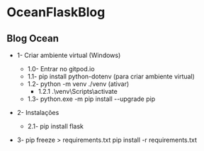 # OceanFlaskBlog
## Blog Ocean

* 1- Criar ambiente virtual (Windows)
    * 1.0- Entrar no gitpod.io
    * 1.1- pip install python-dotenv (para criar ambiente virtual)
    * 1.2- python -m venv ./venv (ativar)
        * 1.2.1 .\venv\Scripts\activate
    * 1.3- python.exe -m pip install --upgrade pip

* 2- Instalações
    * 2.1- pip install flask

* 3- pip freeze > requirements.txt
    pip install -r requirements.txt
